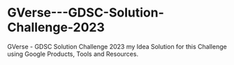 # GVerse---GDSC-Solution-Challenge-2023
GVerse - GDSC Solution Challenge 2023 my Idea Solution for this Challenge using Google Products, Tools and Resources.
